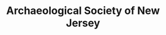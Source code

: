 ---
layout: repo
title: "Archaeological Society of New Jersey"
id: 12936
permalink: repos/12936/
---
